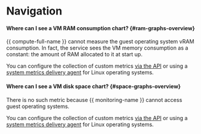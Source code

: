 # Navigation

#### Where can I see a VM RAM consumption chart? {#ram-graphs-overview}

{{ compute-full-name }} cannot measure the guest operating system vRAM consumption. In fact, the service sees the VM memory consumption as a constant: the amount of RAM allocated to it at start up.

You can configure the collection of custom metrics [via the API](../../monitoring/operations/metric/add.md) or using a [system metrics delivery agent](../../monitoring/operations/unified-agent/linux_metrics.md) for Linux operating systems.

#### Where can I see a VM disk space chart? {#space-graphs-overview}

There is no such metric because {{ monitoring-name }} cannot access guest operating systems.

You can configure the collection of custom metrics [via the API](../../monitoring/operations/metric/add.md) or using a [system metrics delivery agent](../../monitoring/operations/unified-agent/linux_metrics.md) for Linux operating systems.